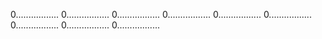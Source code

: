 0.................
0.................
0.................
0.................
0.................
0.................
0.................
0.................
0.................
